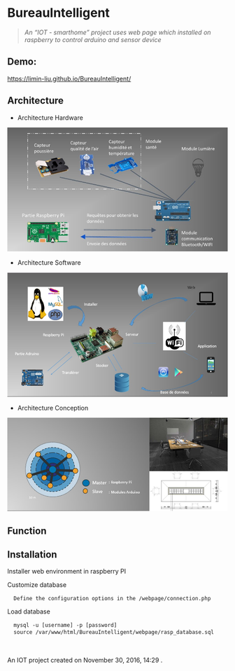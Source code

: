 BureauIntelligent
==========

>_An “IOT - smarthome” project uses web page which installed on raspberry to control arduino and sensor device_ 
   


 
Demo:
-------

https://limin-liu.github.io/BureauIntelligent/


Architecture
---------

* Architecture Hardware 
 
![Architecture hardware](https://github.com/limin-liu/BureauIntelligent/blob/master/Architecture%20hardware.jpg "Architecture hardware")

* Architecture Software 

![Architecture software](https://github.com/limin-liu/BureauIntelligent/blob/master/Architecture%20software.jpg "Architecture software")

* Architecture Conception 

![Architecture Conception](https://github.com/limin-liu/BureauIntelligent/blob/master/Architecture%20constitution.jpg "Architecture Conception")

Function
--------


Installation   
-------------

Installer web environment in raspberry PI


Customize database
      
      Define the configuration options in the /webpage/connection.php
      
Load database
      
      mysql -u [username] -p [password]
      source /var/www/html/BureauIntelligent/webpage/rasp_database.sql
      

  
 </br></br> 
An IOT project created on November 30, 2016, 14:29 .
